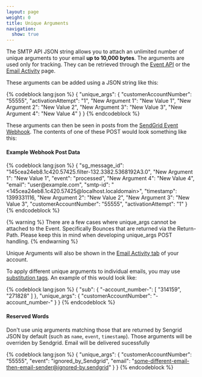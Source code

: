```yaml
---
layout: page
weight: 0
title: Unique Arguments
navigation:
  show: true
---
```


The SMTP API JSON string allows you to attach an unlimited number of unique arguments to your email **up to 10,000 bytes**. The arguments are used only for tracking. They can be retrieved through the [Event API]({{root_url}}/API_Reference/Webhooks/event.html) or the [Email Activity]({{root_url}}/User_Guide/Delivery_Metrics/email_activity.html) page.

These arguments can be added using a JSON string like this:

{% codeblock lang:json %}
{
  "unique_args": {
    "customerAccountNumber": "55555",
    "activationAttempt": "1",
    "New Argument 1": "New Value 1",
    "New Argument 2": "New Value 2",
    "New Argument 3": "New Value 3",
    "New Argument 4": "New Value 4"
  }
}
{% endcodeblock %}

These arguments can then be seen in posts from the [SendGrid Event Webhook]({{root_url}}/API_Reference/Webhooks/index.html). The contents of one of these POST would look something like this:

<h4>Example Webhook Post Data</h4>
{% codeblock lang:json %}
{
  "sg_message_id": "145cea24eb8.1c420.57425.filter-132.3382.5368192A3.0",
  "New Argument 1": "New Value 1",
  "event": "processed",
  "New Argument 4": "New Value 4",
  "email": "user@example.com",
  "smtp-id": "<145cea24eb8.1c420.57425@localhost.localdomain>",
  "timestamp": 1399331116,
  "New Argument 2": "New Value 2",
  "New Argument 3": "New Value 3",
  "customerAccountNumber": "55555",
  "activationAttempt": "1"
}
{% endcodeblock %}

{% warning %} There are a few cases where unique_args cannot be attached to the Event. Specifically Bounces that are returned via the Return-Path. Please keep this in mind when developing unique_args POST handling. {% endwarning %}

Unique Arguments will also be shown in the [Email Activity tab]({{site.app_url}}/email_activity) of your account.

To apply different unique arguments to individual emails, you may use [substitution tags]({{root_url}}/API_Reference/SMTP_API/substitution_tags.html). An example of this would look like:

{% codeblock lang:json %}
{
  "sub": {
    "-account_number-": [
      "314159",
      "271828"
    ]
  },
  "unique_args": {
    "customerAccountNumber": "-account_number-"
  }
}
{% endcodeblock %}

<h4>Reserved Words</h4>

Don't use uniq arguments matching those that are returned by Sengrid JSON by default (such as `name`, `event`, `timestamp`). Those arguments will be overriden by Sendgrid. Email will be delivered sucessfully

{% codeblock lang:json %}
{
  "unique_args": {
    "customerAccountNumber": "55555",
    "event": "ignored_by_Sendgrid",
    "email": "some-different-email-then-email-sender@ignored-by.sendgrid"
  }
}
{% endcodeblock %}



